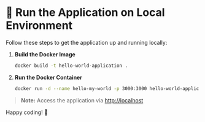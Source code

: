 # 🚀 Run the Application on Local Environment

Follow these steps to get the application up and running locally:

1. **Build the Docker Image**

    ```bash
    docker build -t hello-world-application .
    ```

2. **Run the Docker Container**

    ```bash
    docker run -d --name hello-my-world -p 3000:3000 hello-world-application
    ```

> **Note:** Access the application via [http://localhost](http://localhost)

Happy coding! 🎉
